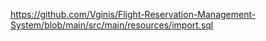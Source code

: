 https://github.com/Vginis/Flight-Reservation-Management-System/blob/main/src/main/resources/import.sql